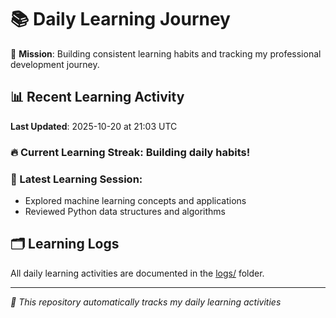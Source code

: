 # 📚 Daily Learning Journey

🎯 **Mission**: Building consistent learning habits and tracking my professional development journey.

## 📊 Recent Learning Activity

**Last Updated**: 2025-10-20 at 21:03 UTC

### 🔥 Current Learning Streak: Building daily habits!

### 📝 Latest Learning Session:
- Explored machine learning concepts and applications
- Reviewed Python data structures and algorithms

## 🗂️ Learning Logs

All daily learning activities are documented in the [logs/](./logs/) folder.

---
*🤖 This repository automatically tracks my daily learning activities*
